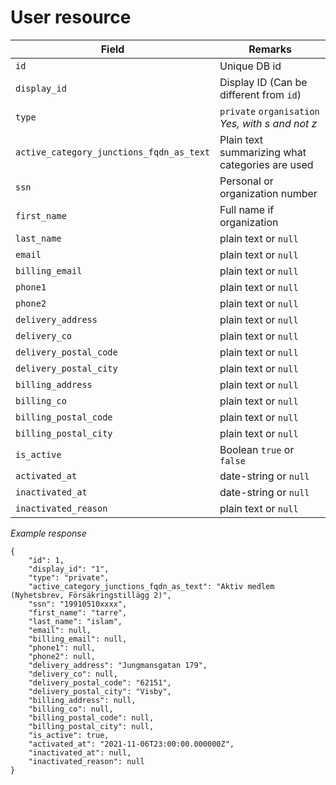 # User resource


| Field                                    | Remarks                                          |
| ---------------------------------------- | ------------------------------------------------ |
| `id`                                     | Unique DB id                                     |
| `display_id`                             | Display ID (Can be different from `id`)          |
| `type`                                   | `private` `organisation` _Yes, with s and not z_ |
| `active_category_junctions_fqdn_as_text` | Plain text summarizing  what categories are used |
| `ssn`                                    | Personal or organization number                  |
| `first_name`                             | Full name if organization                        |
| `last_name`                              | plain text or `null`                             |
| `email`                                  | plain text or `null`                             |
| `billing_email`                          | plain text or `null`                             |
| `phone1`                                 | plain text or `null`                             |
| `phone2`                                 | plain text or `null`                             |
| `delivery_address`                       | plain text or `null`                             |
| `delivery_co`                            | plain text or `null`                             |
| `delivery_postal_code`                   | plain text or `null`                             |
| `delivery_postal_city`                   | plain text or `null`                             |
| `billing_address`                        | plain text or `null`                             |
| `billing_co`                             | plain text or `null`                             |
| `billing_postal_code`                    | plain text or `null`                             |
| `billing_postal_city`                    | plain text or `null`                             |
| `is_active`                              | Boolean `true` or `false`                        |
| `activated_at`                           | date-string or `null`                            |
| `inactivated_at`                         | date-string or `null`                            |
| `inactivated_reason`                     | plain text or `null`                             |

*Example response*

```
{
    "id": 1,
    "display_id": "1",
    "type": "private",
    "active_category_junctions_fqdn_as_text": "Aktiv medlem (Nyhetsbrev, Försäkringstillägg 2)",
    "ssn": "19910510xxxx",
    "first_name": "tarre",
    "last_name": "islam",
    "email": null,
    "billing_email": null,
    "phone1": null,
    "phone2": null,
    "delivery_address": "Jungmansgatan 179",
    "delivery_co": null,
    "delivery_postal_code": "62151",
    "delivery_postal_city": "Visby",
    "billing_address": null,
    "billing_co": null,
    "billing_postal_code": null,
    "billing_postal_city": null,
    "is_active": true,
    "activated_at": "2021-11-06T23:00:00.000000Z",
    "inactivated_at": null,
    "inactivated_reason": null
}
```

